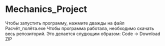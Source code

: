 # Mechanics_Project
Чтобы запустить программу, нажмите дважды на файл Расчёт_полёта.exe
Чтобы программа работала, необходимо скачать весь репозиторий.
Это делается слудющим образом: Code -> Download ZIP

